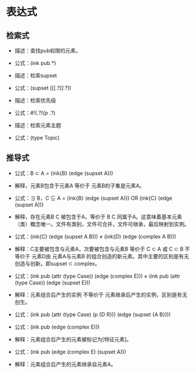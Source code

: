# 表达式

## 检索式

- 描述：查找pub权限的元素。
- 公式：\(ink pub.*\)

- 描述：检索supset
- 公式：\(supset (\[\[.*?\]\].*?)\)

- 描述：检索优先级
- 公式：#!(.*?)\(p .*?\)

- 描述：检索元素主题
- 公式：(type Topic)

## 推导式

- 公式：B ⊂ A = (ink{B} (edge (supset A)))
- 解释，元素B包含于元素A 等价于 元素B的子集是元素A。

- 公式：∃ B，C ⊆ A = (ink{B} (edge (supset A))) OR (ink{C} (edge (supset A)))
- 解释，存在元素B C 被包含于A，等价于 B C 同属于A。这意味着基本元素（类）概念唯一。文件有类别，文件可合并，文件可继承，最后映射到实例。

- 公式：(ink{C} (edge (supset A B)))  ≠ (ink{D} (edge (complex A B)))
- 解释：C主要被包含与元素A，次要被包含与元素B 等价于 C ⊂ A 或 C ⊂ B 不等价于 元素D由 元素A与元素B 的组合创造的新元素。其中主要的区别是有无创造与创新。即supset ⊂ complex。

- 公式：(ink pub (attr (type Case)) (edge (complex E))) ≠ (ink pub (attr (type Case)) (edge (supset E)))
- 解释：元素组合后产生的实例 不等价于 元素继承后产生的实例，区别是有无创生。

- 公式：(ink pub (attr (type Case) (p {D R})) (edge (supset {A B})))

- 公式：(ink pub (edge (complex E)))
- 解释：元素组合后产生的元素被标记为[特征元素]。

- 公式：(ink pub (edge (complex E) (supset A)))
- 解释：元素组合后产生的元素继承自元素A。
